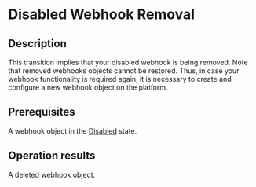 # Disabled Webhook Removal
## Description
This transition implies that your disabled webhook is being removed. Note that removed webhooks objects cannot be restored. Thus, in case your webhook functionality is required again, it is necessary to create and configure a new webhook object on the platform.
## Prerequisites
A webhook object in the [Disabled](s-a-disabled.html) state.
## Operation results
A deleted webhook object.
